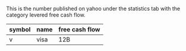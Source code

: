 
This is the number published on yahoo under the statistics tab
with the category levered free cash flow.

| symbol  | name | free cash flow |
| ------------- | ------------- | -------- |
| v  | visa  |  12B |

